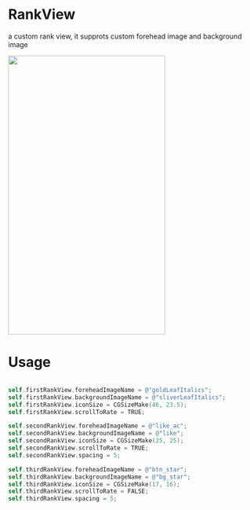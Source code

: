 RankView
========

a custom rank view, it supprots custom forehead image and background image

<img width="320px;" height="568px;" src="https://raw.githubusercontent.com/heavensword/RankView/master/ScreenShots/screenshots1.png"></img>

# Usage

```objective-c

self.firstRankView.foreheadImageName = @"goldLeafItalics";
self.firstRankView.backgroundImageName = @"sliverLeafItalics";
self.firstRankView.iconSize = CGSizeMake(46, 23.5);
self.firstRankView.scrollToRate = TRUE;

self.secondRankView.foreheadImageName = @"like_ac";
self.secondRankView.backgroundImageName = @"like";
self.secondRankView.iconSize = CGSizeMake(25, 25);
self.secondRankView.scrollToRate = TRUE;
self.secondRankView.spacing = 5;

self.thirdRankView.foreheadImageName = @"btn_star";
self.thirdRankView.backgroundImageName = @"bg_star";
self.thirdRankView.iconSize = CGSizeMake(17, 16);
self.thirdRankView.scrollToRate = FALSE;
self.thirdRankView.spacing = 5;

```